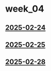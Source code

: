 # week_04 <!-- markmap: foldAll -->
## [2025-02-24](2025-02-24/2025-02-24.html)
## [2025-02-25](2025-02-25/2025-02-25.html)
## [2025-02-28](2025-02-28/2025-02-28.html)
